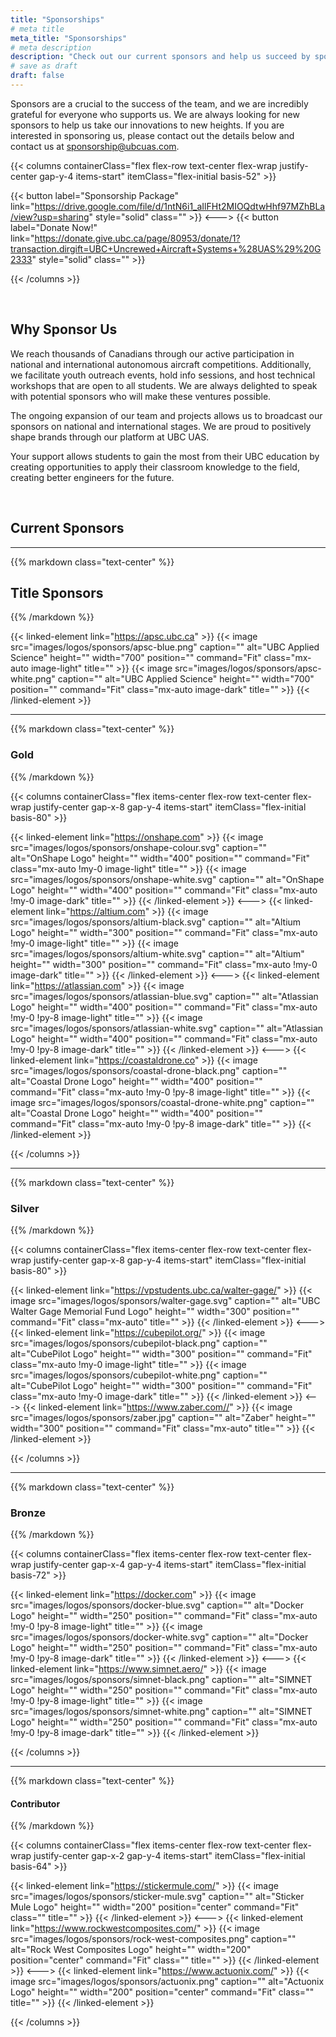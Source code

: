```yaml
---
title: "Sponsorships"
# meta title
meta_title: "Sponsorships"
# meta description
description: "Check out our current sponsors and help us succeed by sponsoring us!"
# save as draft
draft: false
---
```


Sponsors are a crucial to the success of the team, and we are incredibly grateful for everyone who supports us. We are always looking for new sponsors to help us take our innovations to new heights. If you are interested in sponsoring us, please contact out the details below and contact us at sponsorship@ubcuas.com.

{{< columns containerClass="flex flex-row text-center flex-wrap justify-center gap-y-4 items-start" itemClass="flex-initial basis-52" >}}

{{< button label="Sponsorship Package" link="https://drive.google.com/file/d/1ntN6i1_aIlFHt2MIOQdtwHhf97MZhBLa/view?usp=sharing" style="solid" class="" >}}
<--->
{{< button label="Donate Now!" link="https://donate.give.ubc.ca/page/80953/donate/1?transaction.dirgift=UBC+Uncrewed+Aircraft+Systems+%28UAS%29%20G2333" style="solid" class="" >}}

{{< /columns >}}

<br>

## Why Sponsor Us

We reach thousands of Canadians through our active participation in national and international autonomous aircraft competitions. Additionally, we facilitate youth outreach events, hold info sessions, and host technical workshops that are open to all students. We are always delighted to speak with potential sponsors who will make these ventures possible.

The ongoing expansion of our team and projects allows us to broadcast our sponsors on national and international stages. We are proud to positively shape brands through our platform at UBC UAS.

Your support allows students to gain the most from their UBC education by creating opportunities to apply their classroom knowledge to the field, creating better engineers for the future.

<br>

## Current Sponsors

<hr>

{{% markdown class="text-center" %}}
## Title Sponsors
{{% /markdown %}}

{{< linked-element link="https://apsc.ubc.ca" >}}
{{< image src="images/logos/sponsors/apsc-blue.png" caption="" alt="UBC Applied Science" height="" width="700" position="" command="Fit" class="mx-auto image-light" title="" >}}
{{< image src="images/logos/sponsors/apsc-white.png" caption="" alt="UBC Applied Science" height="" width="700" position="" command="Fit" class="mx-auto image-dark" title="" >}}
{{< /linked-element >}}

<hr>

{{% markdown class="text-center" %}}
### Gold
{{% /markdown %}}

{{< columns containerClass="flex items-center flex-row text-center flex-wrap justify-center gap-x-8 gap-y-4 items-start" itemClass="flex-initial basis-80" >}}

{{< linked-element link="https://onshape.com" >}}
{{< image src="images/logos/sponsors/onshape-colour.svg" caption="" alt="OnShape Logo" height="" width="400" position="" command="Fit" class="mx-auto !my-0 image-light" title="" >}}
{{< image src="images/logos/sponsors/onshape-white.svg" caption="" alt="OnShape Logo" height="" width="400" position="" command="Fit" class="mx-auto !my-0 image-dark" title="" >}}
{{< /linked-element >}}
<--->
{{< linked-element link="https://altium.com" >}}
{{< image src="images/logos/sponsors/altium-black.svg" caption="" alt="Altium Logo" height="" width="300" position="" command="Fit" class="mx-auto !my-0 image-light" title="" >}}
{{< image src="images/logos/sponsors/altium-white.svg" caption="" alt="Altium" height="" width="300" position="" command="Fit" class="mx-auto !my-0 image-dark" title="" >}}
{{< /linked-element >}}
<--->
{{< linked-element link="https://atlassian.com" >}}
{{< image src="images/logos/sponsors/atlassian-blue.svg" caption="" alt="Atlassian Logo" height="" width="400" position="" command="Fit" class="mx-auto !my-0 !py-8 image-light" title="" >}}
{{< image src="images/logos/sponsors/atlassian-white.svg" caption="" alt="Atlassian Logo" height="" width="400" position="" command="Fit" class="mx-auto !my-0 !py-8 image-dark" title="" >}}
{{< /linked-element >}}
<--->
{{< linked-element link="https://coastaldrone.co" >}}
{{< image src="images/logos/sponsors/coastal-drone-black.png" caption="" alt="Coastal Drone Logo" height="" width="400" position="" command="Fit" class="mx-auto !my-0 !py-8 image-light" title="" >}}
{{< image src="images/logos/sponsors/coastal-drone-white.png" caption="" alt="Coastal Drone Logo" height="" width="400" position="" command="Fit" class="mx-auto !my-0 !py-8 image-dark" title="" >}}
{{< /linked-element >}}

{{< /columns >}}

<hr>

{{% markdown class="text-center" %}}
### Silver
{{% /markdown %}}

{{< columns containerClass="flex items-center flex-row text-center flex-wrap justify-center gap-x-8 gap-y-4 items-start" itemClass="flex-initial basis-80" >}}

{{< linked-element link="https://vpstudents.ubc.ca/walter-gage/" >}}
{{< image src="images/logos/sponsors/walter-gage.svg" caption="" alt="UBC Walter Gage Memorial Fund Logo" height="" width="300" position="" command="Fit" class="mx-auto" title="" >}}
{{< /linked-element >}}
<--->
{{< linked-element link="https://cubepilot.org/" >}}
{{< image src="images/logos/sponsors/cubepilot-black.png" caption="" alt="CubePilot Logo" height="" width="300" position="" command="Fit" class="mx-auto !my-0 image-light" title="" >}}
{{< image src="images/logos/sponsors/cubepilot-white.png" caption="" alt="CubePilot Logo" height="" width="300" position="" command="Fit" class="mx-auto !my-0 image-dark" title="" >}}
{{< /linked-element >}}
<--->
{{< linked-element link="https://www.zaber.com//" >}}
{{< image src="images/logos/sponsors/zaber.jpg" caption="" alt="Zaber" height="" width="300" position="" command="Fit" class="mx-auto" title="" >}}
{{< /linked-element >}}

{{< /columns >}}

<hr>

{{% markdown class="text-center" %}}
### Bronze
{{% /markdown %}}

{{< columns containerClass="flex items-center flex-row text-center flex-wrap justify-center gap-x-4 gap-y-4 items-start" itemClass="flex-initial basis-72" >}}

{{< linked-element link="https://docker.com" >}}
{{< image src="images/logos/sponsors/docker-blue.svg" caption="" alt="Docker Logo" height="" width="250" position="" command="Fit" class="mx-auto !my-0 !py-8 image-light" title="" >}}
{{< image src="images/logos/sponsors/docker-white.svg" caption="" alt="Docker Logo" height="" width="250" position="" command="Fit" class="mx-auto !my-0 !py-8 image-dark" title="" >}}
{{< /linked-element >}}
<--->
{{< linked-element link="https://www.simnet.aero/" >}}
{{< image src="images/logos/sponsors/simnet-black.png" caption="" alt="SIMNET Logo" height="" width="250" position="" command="Fit" class="mx-auto !my-0 !py-8 image-light" title="" >}}
{{< image src="images/logos/sponsors/simnet-white.png" caption="" alt="SIMNET Logo" height="" width="250" position="" command="Fit" class="mx-auto !my-0 !py-8 image-dark" title="" >}}
{{< /linked-element >}}

{{< /columns >}}

<hr>

{{% markdown class="text-center" %}}
#### Contributor
{{% /markdown %}}

{{< columns containerClass="flex items-center flex-row text-center flex-wrap justify-center gap-x-2 gap-y-4 items-start" itemClass="flex-initial basis-64" >}}

{{< linked-element link="https://stickermule.com/" >}}
{{< image src="images/logos/sponsors/sticker-mule.svg" caption="" alt="Sticker Mule Logo" height="" width="200" position="center" command="Fit" class="" title="" >}}
{{< /linked-element >}}
<--->
{{< linked-element link="https://www.rockwestcomposites.com/" >}}
{{< image src="images/logos/sponsors/rock-west-composites.png" caption="" alt="Rock West Composites Logo" height="" width="200" position="center" command="Fit" class="" title="" >}}
{{< /linked-element >}}
<--->
{{< linked-element link="https://www.actuonix.com/" >}}
{{< image src="images/logos/sponsors/actuonix.png" caption="" alt="Actuonix Logo" height="" width="200" position="center" command="Fit" class="" title="" >}}
{{< /linked-element >}}

{{< /columns >}}
